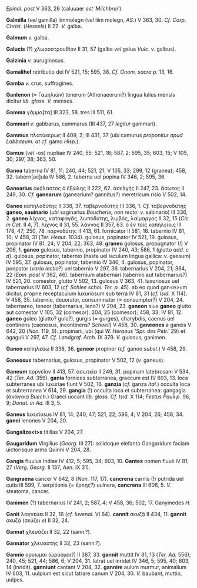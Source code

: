 *Epinal. post* V 363, 26 (caluuaer *est* ῾*Milchbrei'*).

**Galmilla** (*vel* gamilla) limmolegn (*vel* liim molegn, *AS.*) V 363,
30. *Cf. Corp. Christ.* (*Hessels*) II 22. *V.* galba.

**Galmum** *v.* galba.

**Galucis** (?) χλωροστρουθίον II 31, 57 (galba *vel* galua *Vulc. v.*
galbus).

**Galzinia** *v.* auruginosus.

**Gamalihel** retributio dei IV 521, 15; 595, 38. *Cf. Onom, sacra p.*
13, 16.

**Gamba** *v.* crus, suffragines.

**Ganlenon** (= Γαμηλιώv) tenerum (Athenaeorum?) lingua Iulius mensis
dicitur *lib. gloss. V.* menses.

**Gamma** γάμμα[τα] III 323, 58. tres III 511, 61.

**Gammari** *v.* gabbarus, cammarus (III 437, 27 *legitur* gammari).

**Gammus** πλατύκερως II 409, 2; III 431, 37 (*ubi* camurus *proponitur
apud Labbaeum. at cf.* gamo *Hisp.*).

**Gamus** (*vel* -os) nuptiae IV 240, 55; 521, 18; 587, 2; 595, 35; 603,
15; V 105, 30; 297, 38; 363, 50.

**Ganea** taberna IV 81, 11; 240, 44; 521, 21; V 105, 33; 299, 12
(granea); 458, 32. tabern[ac]ula IV 586, 2. taberna uel popina IV 346,
2; 595, 36.

**Ganearius** ἀκόλαστος ὁ ἐξώλης II 222, 62. ἀσελγής II 247, 23. ἄσωτος
II 249, 30. *Cf.* **ganearum** (ganearium? gannitus?) meretricum risio V
502, 14.

**Ganeo** καπηλοδύτης II 338, 37. ταβερνοδύτης III 336, 1. *Cf.*
ταβερνοδύτης **ganeo, sauinario** (*ubi* saginarius *Boucherie, non
recte: v.* sabinario) III 336, 2. **ganeo** λίχνος, καταφαγᾶς,
λωποδύτης, λιμβός, λαίμαργος II 32, 15 (*Cic. in Cat.* II 4, 7).
λίχνος II 31, 55. λάγνος II 357, 63. ὁ ἐν τοῖς καπηλείοις III 178, 47;
250, 78. πορνοδύτης II 413, 61. fornicator II 581, 16. tabernio IV 81,
10; V 458, 31 (*Ter. Heaut.* 1034). gulosus, popinator IV 521, 19.
gulosus, propinator IV 81, 24; V 204, 22; 363, 48. **graneo** golosus,
propugnator (!) V 206, 1. **ganeo** gulosus, tabernio, propinator IV
240, 43; 586, 1 (glutto *add. c d*). gulosus, popinator, tabernio (hasta
uel iaculum lingua gallica: *v.* gaesum) IV 595, 37. gulosus, popinator,
tabernio IV 346, 4. gulosus, popinator, ponpator (*varia lectio*?) uel
tabernio V 297, 36. tabernarius V 204, 21; 364, 22 (*Epin. post* V 362,
46). tabernium atabernari (tabernio aut tabernarius?) IV 521, 20.
comestor, glutto V 502, 13. gulosus V 363, 41. luxuriosus uel
tabernarius IV 603, 12 (*cf. Schlee schol. Ter. p.* 45). ab eo quod
gan\<e\>um dicitur, proprie receptaculum luxuriosum sub terra IV 81, 31
(*cf. Isid.* X 114); V 458, 35. tabernio, deuorator, consummator (=
consumptor?) V 204, 24. tabernareo, teneor (tabernarius, leno?) V 204,
23. **ganeon** siue **ganeo** glutto aut comestor V 105, 32 (comesor);
204, 25 (comesor); 458, 33; IV 81, 12. **ganeo** guleo (glutto? gulo?),
gurgis (= gurges), charybdis, caenus uel continens (caenosus,
incontinens? *Schoell*) V 458, 30. **ganeones** a ganeis V 642, 20
(*Non.* 119, 6). propinarii, ubi (qui *W. Heraeus 'Spr. des Petr.'* 29)
et agaguli V 297, 47. *Cf. Landgraf. Arch.* IX 379. *V.* gulosus,
ganimen.

**Ganeo** καπηλεύω II 338, 36. **ganeor** propinor (*cf.* ganeo
*subst.*) V 458, 29.

**Ganeosus** tabernarius, gulosus, propinator V 502, 12 (*v.* ganeus).

**Ganeum** πορνεῖον II 413, 57. ἀσωτεία II 249, 31. popinam latebrosam V
534, 42 (*Ter. Ad.* 359). **gania** fornices subterranea, graecum est
IV 603, 13. loca subterranea ubi luxuriae fiunt V 502, 16. **ganzia**
(*cf.* ganza *Ital.*) occulta loca et subterranea V 614, 29. **gangia**
(!) occulta loca et subterranea: gangagia (ἀνάγαια *Buech.*) Graeci
uocant *lib. gloss. Cf. Isid.* X 114; *Festus Pauli p.* 96, 9; *Donat.
in Ad.* III 3, 5.

**Ganeus** luxuriosus IV 81, 14; 240, 47; 521, 22; 586, 4; V 204, 26;
458, 34. **ganei** lenones V 204, 20.

**Gangalize\<i\>s** titillas V 204, 27.

**Gaugaridum** Virgilius (*Georg.* III 27): solidoque elefanto
Gangaridum faciam uictorisque arma Quirini V 204, 28.

**Gangis** fluuius Indiae IV 412, 5; 595, 34; 603, 10. **Gantes** nomen
fluuii IV 81, 27 (*Verg. Georg.* II 137; *Aen.* IX 31).

**Gangraena** cancer V 642, 8 (*Non.* 117, 17). **cancrena** carnis (!)
putrida uel cutis III 599, 7. serpitionis (= ἕρπης?) uulnera,
**cancrena** III 606, 5. *V.* steatoma, cancer.

**Ganimen** (?) tabernarius IV 241, 2; 587, 4; V 458, 36; 502, 17.
Ganymedes *H.*

**Ganit** λαγνεύει II 32, 16 (*cf. Iuvenal.* VI 64). **cannit** σκυζᾷ
II 434, 11. **gan­nit** σκυζᾷ (σκύζει *e*) II 32, 24.

**Gannat** χλευάζει II 32, 22 (sann.?).

**Gannator** χλευαστής II 32, 23 (sann.?).

**Gannio** ορυωμαι (ὠρύομαι?) II 387, 33. **gannit** muttit IV 81, 13
(*Ter. Ad.* 556); 240, 45; 521, 44; 586, 6; V 204, 31. latrat uel
inridet IV 346, 5; 595, 40; 603, 14 (inridit). **ganniunt** cantant V
204, 32. **gannire** auium murmur, animalium IV 603, 11. uulpium est
sicut latrare canum V 204, 30. *V.* baubant, muttio, uulpes.
